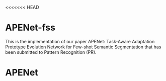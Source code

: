<<<<<<< HEAD
# APENet-fss
This is the implementation of our paper APENet: Task-Aware Adaptation Prototype Evolution Network for Few-shot Semantic Segmentation that has been submitted to Pattern Recognition (PR).
# APENet
